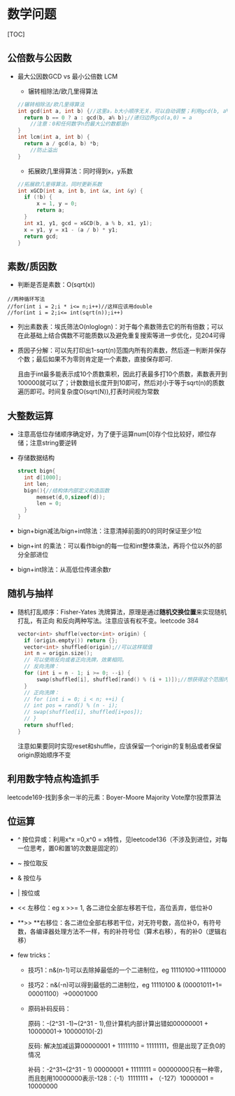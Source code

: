 # 数学问题

[TOC]

## 公倍数与公因数

* 最大公因数GCD vs 最小公倍数 LCM
  
  * 辗转相除法/欧几里得算法
  
  ```c++
  //辗转相除法/欧几里得算法
  int gcd(int a, int b) {//这里a，b大小顺序无关，可以自动调整；利用gcd(b, a% b)==gcd(a, b)递归
  	return b == 0 ? a : gcd(b, a% b);//递归边界gcd(a,0) = a
      //注意：0和任何数字n的最大公约数都是n
  }
  int lcm(int a, int b) {
  	return a / gcd(a, b) *b; 
      //防止溢出
  }
  ```
  
  * 拓展欧几里得算法：同时得到x，y系数
  
  ```c++
  //拓展欧几里得算法，同时更新系数
  int xGCD(int a, int b, int &x, int &y) {
  	if (!b) {
  		x = 1, y = 0;
  		return a;
  	}
  	int x1, y1, gcd = xGCD(b, a % b, x1, y1);
  	x = y1, y = x1 - (a / b) * y1;
  	return gcd;
  }
  ```
  
  

## 素数/质因数

* 判断是否是素数：O(sqrt(x))

```
//两种循环写法
//for(int i = 2;i * i<= n;i++)//这样应该用double
//for(int i = 2;i<= int(sqrt(n));i++)
```

* 列出素数表：埃氏筛法O(nloglogn)：对于每个素数筛去它的所有倍数；可以在此基础上结合偶数不可能质数以及避免重复搜索等进一步优化，见204可得

* 质因子分解：可以先打印出1-sqrt(n)范围内所有的素数，然后逐一判断并保存个数；最后如果不为零则肯定是一个素数，直接保存即可.

  且由于int最多能表示成10个质数乘积，因此打表最多打10个质数，素数表开到100000就可以了；计数数组长度开到10即可，然后对小于等于sqrt(n)的质数遍历即可。时间复杂度O(sqrt(N)),打表时间视为常数



## 大整数运算

- 注意高低位存储顺序确定好，为了便于运算num[0]存个位比较好，顺位存储；注意string要逆转

- 存储数据结构

  ```c++
  struct bign{
  	int d[1000];
  	int len;
  	bign(){//结构体内部定义构造函数
  		memset(d,0,sizeof(d));
  		len = 0;
  	}
  }
  ```

* bign+bign减法/bign+int除法：注意清掉前面的0的同时保证至少1位

* bign+int 的乘法：可以看作bign的每一位和int整体乘法，再将个位以外的部分全部进位

* bign+int除法：从高低位传递余数r

  

## 随机与抽样

- 随机打乱顺序：Fisher-Yates 洗牌算法，原理是通过**随机交换位置**来实现随机打乱，有正向
  和反向两种写法。注意应该有权不变。leetcode 384

  ```c++
  vector<int> shuffle(vector<int> origin) {
  	if (origin.empty()) return {};
  	vector<int> shuffled(origin);//可以这样赋值
  	int n = origin.size();
  	// 可以使用反向或者正向洗牌，效果相同。
  	// 反向洗牌：
  	for (int i = n - 1; i >= 0; --i) {
  		swap(shuffled[i], shuffled[rand() % (i + 1)]);//想获得这个范围内的随机值，也可以/RAND_MAX再乘范围再round，注意应该是i+1，由留在原地的情况
  	}
  	// 正向洗牌：
  	// for (int i = 0; i < n; ++i) {
  	// int pos = rand() % (n - i);
  	// swap(shuffled[i], shuffled[i+pos]);
  	// }
  	return shuffled;
  }
  ```

  注意如果要同时实现reset和shuffle，应该保留一个origin的复制品或者保留origin原始顺序不变



## 利用数字特点构造抓手

leetcode169-找到多余一半的元素：Boyer-Moore Majority Vote摩尔投票算法



## 位运算

* ^ 按位异或：利用x^x =0,x^0 = x特性，见leetcode136（不涉及到进位，对每一位思考，置0和置1的次数是固定的）

* ~ 按位取反

* & 按位与

* | 按位或

* << 左移位：eg x >>= 1, 各二进位全部左移若干位，高位丢弃，低位补0

* **>> **右移位：各二进位全部右移若干位，对无符号数，高位补0，有符号数，各编译器处理方法不一样，有的补符号位（算术右移），有的补0（逻辑右移）

* few tricks：

  * 技巧1：n&(n-1)可以去除掉最低的一个二进制位，eg  11110100->11110000
  * 技巧2：n&(-n)可以得到最低的二进制位，eg 11110100 & (00001011+1= 00001100）->00001000

  * 原码补码反码：

    原码：-(2^31 -1)~(2^31 - 1),但计算机内部计算出错如00000001 + 10000001-> 10000010(-2)

    反码: 解决加减运算00000001 + 11111110 = 11111111，但是出现了正负0的情况

    补码：-2^31~(2^31 - 1) 00000001 + 11111111 = 00000000只有一种零，而且剋用10000000表示-128：（-1）11111111 + （-127）10000001 = 10000000